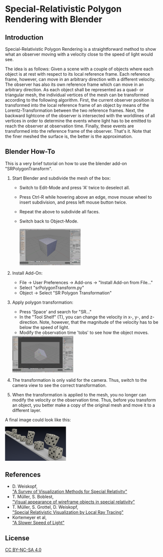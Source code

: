
# Special-Relativistic Polygon Rendering with Blender


## Introduction
Special-Relativistic Polygon Rendering is a straightforward method to show what 
an observer moving with a velocity close to the speed of light would see.

The idea is as follows: Given a scene with a couple of objects where each object 
is at rest with respect to its local reference frame. Each reference frame, 
however, can move in an arbitrary direction with a different velocity. 
The observer has also its own reference frame which can move in an arbitrary 
direction. 
As each object shall be represented as a quad- or triangular mesh, the individual 
vertices of the mesh can be transformed according to the following algorithm. 
First, the current observer position is transformed into the local reference 
frame of an object by means of the Lorentz-Transformation between the two 
reference frames. Next, the backward lightcone of the observer is intersected
with the worldlines of all vertices in order to determine the events where light
has to be emitted to reach the observer at observation time. Finally, these
events are transformed into the reference frame of the observer. That's it.
Note that the finer meshed the surface is, the better is the approximation.

## Blender How-To
This is a very brief tutorial on how to use the blender add-on "SRPolygonTransform".

1. Start Blender and subdivide the mesh of the box:
    - Switch to Edit-Mode and press 'A' twice to deselect all.
    - Press Ctrl-R while hovering above an edge, move mouse wheel to insert 
      subdivision, and press left mouse button twice.
    - Repeat the above to subdivide all faces.
    - Switch back to Object-Mode.
    
      <img src="images/screenshot_01.png" width="200px"/>  
   
2. Install Add-On:
    - File -> User Preferences -> Add-ons -> "Install Add-on from File..."
    - Select "srPolygonTransform.py" 
    - Object -> Select "SR Polygon Transformation"
   
3. Apply polygon transformation:
    - Press 'Space' and search for "SR..."
    - In the "Tool Shelf" (T), you can change the velocity in x-, y-, and z-
      direction. Note, however, that the magnitude of the velocity has to be
      below the speed of light.
    - Modify the observation time 'tobs' to see how the object moves.
    
    <img src="images/screenshot_02.png" width="200px"/>  
   
4. The transformation is only valid for the camera. Thus, switch to the camera
   view to see the correct transformation.
   
5. When the transformation is applied to the mesh, you no longer can modify the
   velocity or the observation time. Thus, before you transform an object, you
   better make a copy of the original mesh and move it to a different layer.
   
A final image could look like this:

<img src="images/movingDie.png" width="200px"/> 

## References
* D. Weiskopf,  
  ["A Survey of Visualization Methods for Special Relativity"](http://drops.dagstuhl.de/opus/volltexte/2010/2711/pdf/20.pdf)
* T. Müller, S. Boblest,  
  ["Visual appearance of wireframe objects in special relativity"](https://doi.org/10.1088/0143-0807/35/6/065025)
* T. Müller, S. Grottel, D. Weiskopf,  
  ["Special Relativistic Visualization by Local Ray Tracing"](https://doi.org/10.1109/TVCG.2010.196)
* Kortemeyer et al,  
  ["A Slower Speed of Light"](http://gamelab.mit.edu/games/a-slower-speed-of-light/)  


## License
[CC BY-NC-SA 4.0](http://creativecommons.org/licenses/by-nc-sa/4.0/)
